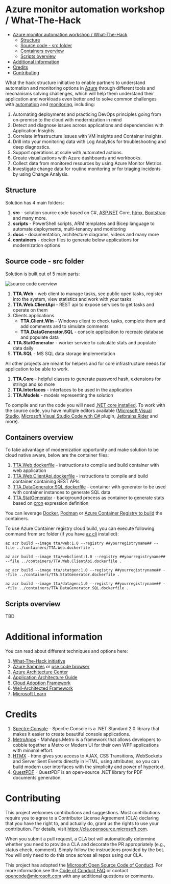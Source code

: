 # Azure monitor automation workshop / What-The-Hack
<!-- TOC -->
* [Azure monitor automation workshop / What-The-Hack](#azure-monitor-automation-workshop--what-the-hack)
  * [Structure](#structure)
  * [Source code - src folder](#source-code---src-folder)
  * [Containers overview](#containers-overview)
  * [Scripts overview](#scripts-overview)
* [Additional information](#additional-information)
* [Credits](#credits)
* [Contributing](#contributing)
<!-- TOC -->

What the hack structure initiative to enable partners to understand automation and monitoring options in [Azure](https://portal.azure.com) through
different tools and mechanisms solving challenges, which will help them understand their application and workloads even
better and to solve common challenges with [automation](https://docs.microsoft.com/en-us/azure/automation/) and [monitoring](https://docs.microsoft.com/en-us/azure/azure-monitor/overview), including:

1. Automating deployments and practicing DevOps principles going from on-premise to the cloud with modernization in mind
2. Detect and diagnose issues across applications and dependencies with Application Insights.
3. Correlate infrastructure issues with VM insights and Container insights.
4. Drill into your monitoring data with Log Analytics for troubleshooting and deep diagnostics.
5. Support operations at scale with automated actions.
6. Create visualizations with Azure dashboards and workbooks.
7. Collect data from monitored resources by using Azure Monitor Metrics.
8. Investigate change data for routine monitoring or for triaging incidents by using Change Analysis.

## Structure

Solution has 4 main folders:
1. **src** - solution source code based on C#, [ASP.NET](https://asp.net) Core, [htmx](https://htmx.org), [Bootstrap](https://getbootstrap.com) and many more.
2. **scripts** - PowerShell scripts, ARM templates and Bicep language to automate deployments, multi-tenancy and monitoring
3. **docs** - documentation, architecture diagrams, videos and many more
4. **containers** - docker files to generate below applications for modernization options

## Source code - src folder

Solution is built out of 5 main parts:

![source code overview](https://webeudatastorage.blob.core.windows.net/web/tta-src-overview.png)

1. **TTA.Web** - web client to manage tasks, see public open tasks, register into the system, view statistics and work with your tasks
2. **TTA.Web.ClientApi** - REST api to expose services to get tasks and operate on them
3. Clients applications
   - **TTA.Client.Win** - Windows client to check tasks, complete them and add comments and to simulate comments
   - **TTA.DataGenerator.SQL** - console application to recreate database and populate data
4. **TTA.StatGenerator** - worker service to calculate stats and populate data daily
5. **TTA.SQL** - MS SQL data storage implementation

All other projects are meant for helpers and for core infrastructure needs for application to be able to work.
1. **TTA.Core** - helpful classes to generate password hash, extensions for strings and so more
2. **TTA.Interfaces** - interfaces to be used in the application 
3. **TTA.Models** - models representing the solution

To compile and run the code you will need [.NET core installed](https://dot.net). To work with the source code, you have 
multiple editors available ([Microsoft Visual Studio](https://visualstudio.com), [Microsoft Visual Studio Code with C#](https://code.visualstudio.com) plugin, [Jetbrains Rider](https://jetbrains.com/rider) and more).

## Containers overview

To take advantage of modernization opportunity and make solution to be cloud native aware, below are the container files:
1. [TTA.Web.dockerfile](containers/TTA.Web.dockerfile) - instructions to compile and build container with web application
2. [TTA.Web.ClientApi.dockerfile](containers/TTA.Web.ClientApi.dockerfile) - instructions to compile and build container containing REST APIs
3. [TTA.DataGenerator.SQL.dockerfile](containers/TTA.DataGenerator.SQL.dockerfile) - container with generator to be used with container instances to generate SQL data
4. [TTA.StatGenerator](containers/TTA.StatGenerator.dockerfile) - background process as container to generate stats based on [cron](https://en.wikipedia.org/wiki/Cron) expression definition

You can leverage [Docker](https://docker.com), [Podman](https://podman.io) or [Azure Container Registry to build](https://docs.microsoft.com/en-us/azure/container-registry/container-registry-tutorial-quick-task) the containers.

To use Azure Container registry cloud build, you can execute following command from src folder (if you have [az cli](https://docs.microsoft.com/en-us/cli/azure/install-azure-cli) installed):

`az acr build --image tta/web:1.0 --registry ##yourregistryname## --file ../containers/TTA.Web.dockerfile .`

`az acr build --image tta/webclient:1.0 --registry ##yourregistryname## --file ../containers/TTA.Web.ClientApi.dockerfile .`

`az acr build --image tta/statgen:1.0 --registry ##yourregistryname## --file ../containers/TTA.StatGenerator.dockerfile .`

`az acr build --image tta/datagen:1.0 --registry ##yourregistryname## --file ../containers/TTA.DataGenerator.SQL.dockerfile .`


## Scripts overview

TBD

# Additional information

You can read about different techniques and options here:
1. [What-The-Hack initiative](https://aka.ms/wth)
2. [Azure Samples](https://github.com/Azure-Samples) or [use code browser](https://docs.microsoft.com/en-us/samples/browse/?products=azure)
3. [Azure Architecture Center](https://docs.microsoft.com/en-us/azure/architecture/)
4. [Application Architecture Guide](https://docs.microsoft.com/en-us/azure/architecture/guide/)
5. [Cloud Adoption Framework](https://docs.microsoft.com/en-us/azure/cloud-adoption-framework/)
6. [Well-Architected Framework](https://docs.microsoft.com/en-us/azure/architecture/framework/)
7. [Microsoft Learn](https://docs.microsoft.com/en-us/learn/roles/solutions-architect)

# Credits

1. [Spectre.Console](https://spectreconsole.net/) - Spectre.Console is a .NET Standard 2.0 library that makes it easier to create beautiful console applications.
2. [MetroApps](https://mahapps.com/) - MahApps.Metro is a framework that allows developers to cobble together a Metro or Modern UI for their own WPF applications with minimal effort.
3. [HTMX](https://htmx.org) - htmx gives you access to AJAX, CSS Transitions, WebSockets and Server Sent Events directly in HTML, using attributes, so you can build modern user interfaces with the simplicity and power of hypertext.
4. [QuestPDF](https://github.com/QuestPDF/QuestPDF) - QuestPDF is an open-source .NET library for PDF documents generation.

# Contributing

This project welcomes contributions and suggestions.  Most contributions require you to agree to a
Contributor License Agreement (CLA) declaring that you have the right to, and actually do, grant us
the rights to use your contribution. For details, visit https://cla.opensource.microsoft.com.

When you submit a pull request, a CLA bot will automatically determine whether you need to provide
a CLA and decorate the PR appropriately (e.g., status check, comment). Simply follow the instructions
provided by the bot. You will only need to do this once across all repos using our CLA.

This project has adopted the [Microsoft Open Source Code of Conduct](https://opensource.microsoft.com/codeofconduct/).
For more information see the [Code of Conduct FAQ](https://opensource.microsoft.com/codeofconduct/faq/) or
contact [opencode@microsoft.com](mailto:opencode@microsoft.com) with any additional questions or comments.
